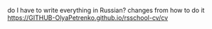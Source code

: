 do I have to write everything in Russian?
changes from <gh-pages>
how to do it
https://GITHUB-OlyaPetrenko.github.io/rsschool-cv/cv
